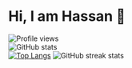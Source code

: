# Hi, I am Hassan 👋

![Profile views](https://gpvc.arturio.dev/Muhammad-Hassan1000)  
![GitHub stats](https://github-readme-stats.vercel.app/api?username=Muhammad-Hassan1000&show_icons=true)  
[![Top Langs](https://github-readme-stats.vercel.app/api/top-langs/?username=Muhammad-Hassan1000)](https://github.com/anuraghazra/github-readme-stats)
![GitHub streak stats](https://github-readme-streak-stats.herokuapp.com/?user=Muhammad-Hassan1000)  

<!--
**Muhammad-Hassan1000/Muhammad-Hassan1000** is a ✨ _special_ ✨ repository because its `README.md` (this file) appears on your GitHub profile.

Here are some ideas to get you started:

- 🔭 I’m currently working on ...
- 🌱 I’m currently learning ...
- 👯 I’m looking to collaborate on ...
- 🤔 I’m looking for help with ...
- 💬 Ask me about ...
- 📫 How to reach me: ...
- 😄 Pronouns: ...
- ⚡ Fun fact: ...
-->
